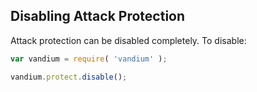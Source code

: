 ## Disabling Attack Protection

Attack protection can be disabled completely. To disable:

```js
var vandium = require( 'vandium' );

vandium.protect.disable();
```
